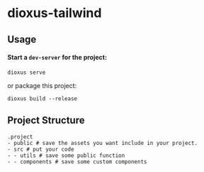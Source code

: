 # dioxus-tailwind

## Usage

#### Start a `dev-server` for the project:

```
dioxus serve
```

or package this project:

```
dioxus build --release
```

## Project Structure

```
.project
- public # save the assets you want include in your project.
- src # put your code
- - utils # save some public function
- - components # save some custom components
```
